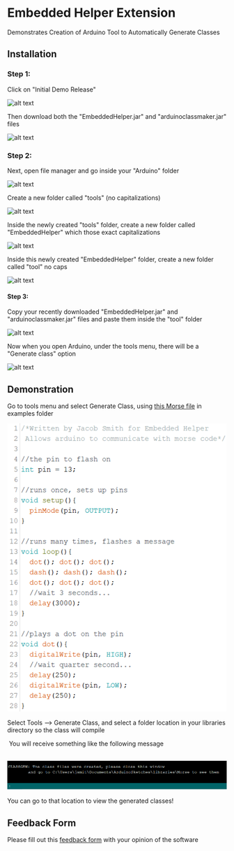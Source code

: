 # Embedded Helper Extension
 Demonstrates Creation of Arduino Tool to Automatically Generate Classes

 

## Installation
### Step 1:

Click on "Initial Demo Release"


![alt text](https://user-images.githubusercontent.com/62360986/86273966-fce03380-bb9e-11ea-9cb2-e6c6a19c102d.png)

Then download both the "EmbeddedHelper.jar" and "arduinoclassmaker.jar" files


![alt text](https://user-images.githubusercontent.com/62360986/87077916-d7cc7000-c1f1-11ea-8a92-d4e20446caa8.png)

### Step 2:

Next, open file manager and go inside your "Arduino" folder


![alt text](https://user-images.githubusercontent.com/62360986/86293835-68d39380-bbc1-11ea-88bc-e69fb65d66ba.png)

Create a new folder called "tools" (no capitalizations)


![alt text](https://user-images.githubusercontent.com/62360986/86294054-cf58b180-bbc1-11ea-8c66-cef0aa13b45c.png)

Inside the newly created "tools" folder, create a new folder called "EmbeddedHelper" which those exact capitalizations


![alt text](https://user-images.githubusercontent.com/62360986/86294225-23639600-bbc2-11ea-86fd-4da5080e9b8c.png)

Inside this newly created "EmbeddedHelper" folder, create a new folder called "tool" no caps


![alt text](https://user-images.githubusercontent.com/62360986/86294361-6160ba00-bbc2-11ea-9daf-a0b2acf69e0b.png)

#### Step 3:

Copy your recently downloaded "EmbeddedHelper.jar" and "arduinoclassmaker.jar" files and paste them inside the "tool" folder


![alt text](https://user-images.githubusercontent.com/62360986/87078740-17e02280-c1f3-11ea-8e6d-4cf79c76909b.png)


Now when you open Arduino, under the tools menu, there will be a "Generate class" option


![alt text](https://user-images.githubusercontent.com/62360986/86294573-cc11f580-bbc2-11ea-9c97-5052c4a777ae.png)


## Demonstration

  Go to tools menu and select Generate Class, using [this Morse file](https://github.com/jsmith2021Brandeis/EmbeddedHelperBetaTest/blob/master/examples/Morse/Morse.ino) in examples folder

![Image of Morse Example file](images/Morse.PNG)

Select Tools --> Generate Class, and select a folder location in your libraries directory so the class will compile

​	You will receive something like the following message

​	![Output of Morse example](images/MorseOutput.PNG)

You can go to that location to view the generated classes!

## **Feedback Form**

Please fill out this [feedback form](https://forms.gle/ZGoVuzwSiFXrtqiPA) with your opinion of the software